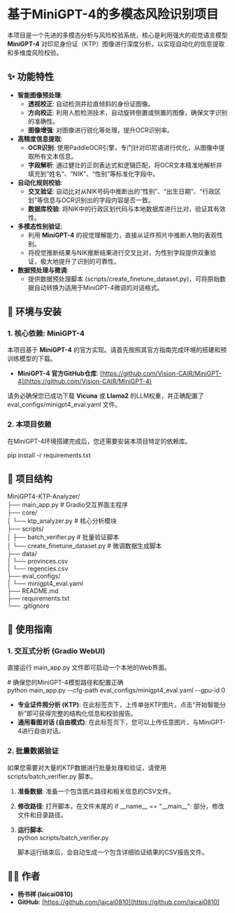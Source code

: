 # **基于MiniGPT-4的多模态风险识别项目**

本项目是一个先进的多模态分析与风险校验系统，核心是利用强大的视觉语言模型 **MiniGPT-4** 对印尼身份证（KTP）图像进行深度分析，以实现自动化的信息提取和多维度风险校验。

## **✨ 功能特性**

* **智能图像预处理**:  
  * **透视校正**: 自动检测并拉直倾斜的身份证图像。  
  * **方向校正**: 利用人脸检测技术，自动旋转倒置或侧置的图像，确保文字识别的准确性。  
  * **图像增强**: 对图像进行锐化等处理，提升OCR识别率。  
* **高精度信息提取**:  
  * **OCR识别**: 使用PaddleOCR引擎，专门针对印尼语进行优化，从图像中提取所有文本信息。  
  * **字段解析**: 通过健壮的正则表达式和逻辑匹配，将OCR文本精准地解析并填充到“姓名”、“NIK”、“性别”等标准化字段中。  
* **自动化规则校验**:  
  * **交叉验证**: 自动比对从NIK号码中推断出的“性别”、“出生日期”、“行政区划”等信息与OCR识别出的字段内容是否一致。  
  * **数据库校验**: 将NIK中的行政区划代码与本地数据库进行比对，验证其有效性。  
* **多模态性别验证**:  
  * 利用 **MiniGPT-4** 的视觉理解能力，直接从证件照片中推断人物的表观性别。  
  * 将视觉推断结果与NIK推断结果进行交叉比对，为性别字段提供双重验证，极大地提升了识别的可靠性。  
* **数据预处理与微调**:  
  * 提供数据预处理脚本 (scripts/create\_finetune\_dataset.py)，可将原始数据自动转换为适用于MiniGPT-4微调的对话格式。

## **🚀 环境与安装**

### **1\. 核心依赖: MiniGPT-4**

本项目基于 **MiniGPT-4** 的官方实现。请首先按照其官方指南完成环境的搭建和预训练模型的下载。

* **MiniGPT-4 官方GitHub仓库**: [https://github.com/Vision-CAIR/MiniGPT-4](https://github.com/Vision-CAIR/MiniGPT-4)

请务必确保您已成功下载 **Vicuna** 或 **Llama2** 的LLM权重，并正确配置了 eval\_configs/minigpt4\_eval.yaml 文件。

### **2\. 本项目依赖**

在MiniGPT-4环境搭建完成后，您还需要安装本项目特定的依赖库。

pip install \-r requirements.txt

## **📁 项目结构**

MiniGPT4-KTP-Analyzer/  
├── main\_app.py                 \# Gradio交互界面主程序  
├── core/  
│   └── ktp\_analyzer.py         \# 核心分析模块  
├── scripts/  
│   ├── batch\_verifier.py       \# 批量验证脚本  
│   └── create\_finetune\_dataset.py \# 微调数据生成脚本  
├── data/  
│   └── provinces.csv  
│   └── regencies.csv  
├── eval\_configs/  
│   └── minigpt4\_eval.yaml  
├── README.md  
├── requirements.txt  
└── .gitignore

## **📖 使用指南**

### **1\. 交互式分析 (Gradio WebUI)**

直接运行 main\_app.py 文件即可启动一个本地的Web界面。

\# 确保您的MiniGPT-4模型路径和配置正确  
python main\_app.py \--cfg-path eval\_configs/minigpt4\_eval.yaml \--gpu-id 0

* **专业证件照分析 (KTP)**: 在此标签页下，上传单张KTP图片，点击“开始智能分析”即可获得完整的结构化信息和校验报告。  
* **通用看图对话 (自由模式)**: 在此标签页下，您可以上传任意图片，与MiniGPT-4进行自由对话。

### **2\. 批量数据验证**

如果您需要对大量的KTP数据进行批量处理和验证，请使用 scripts/batch\_verifier.py 脚本。

1. **准备数据**: 准备一个包含图片路径和相关信息的CSV文件。  
2. **修改路径**: 打开脚本，在文件末尾的 if \_\_name\_\_ \== "\_\_main\_\_": 部分，修改文件和目录路径。  
3. **运行脚本**:  
   python scripts/batch\_verifier.py

   脚本运行结束后，会自动生成一个包含详细验证结果的CSV报告文件。

## **👨‍💻 作者**

* **杨书祥 (laicai0810)**  
* **GitHub**: [https://github.com/laicai0810](https://github.com/laicai0810)